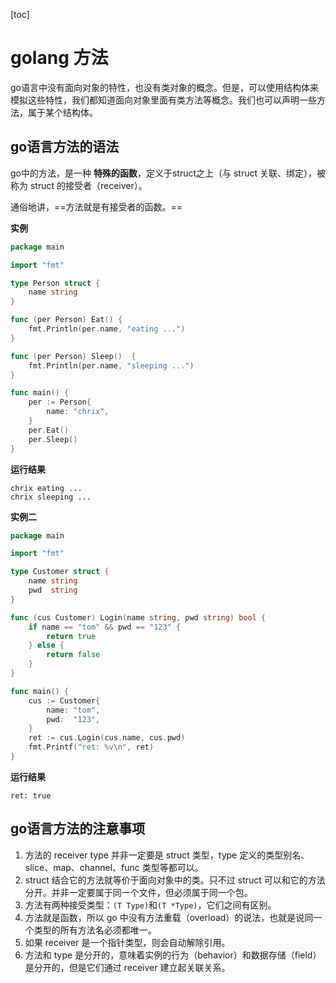 [toc]

# golang 方法

go语言中没有面向对象的特性，也没有类对象的概念。但是，可以使用结构体来模拟这些特性，我们都知道面向对象里面有类方法等概念。我们也可以声明一些方法，属于某个结构体。



## go语言方法的语法

go中的方法，是一种 **特殊的函数**，定义于struct之上（与 struct 关联、绑定），被称为 struct 的接受者（receiver）。

通俗地讲，==方法就是有接受者的函数。==

**实例**

```go
package main

import "fmt"

type Person struct {
	name string
}

func (per Person) Eat() {
	fmt.Println(per.name, "eating ...")
}

func (per Person) Sleep()  {
	fmt.Println(per.name, "sleeping ...")
}

func main() {
	per := Person{
		name: "chrix",
	}
	per.Eat()
	per.Sleep()
}

```

**运行结果**

```
chrix eating ...
chrix sleeping ...
```



**实例二**

```go
package main

import "fmt"

type Customer struct {
	name string
	pwd  string
}

func (cus Customer) Login(name string, pwd string) bool {
	if name == "tom" && pwd == "123" {
		return true
	} else {
		return false
	}
}

func main() {
	cus := Customer{
		name: "tom",
		pwd:  "123",
	}
	ret := cus.Login(cus.name, cus.pwd)
	fmt.Printf("ret: %v\n", ret)
}

```

**运行结果**

```
ret: true
```



##  go语言方法的注意事项

1. 方法的 receiver type 并非一定要是 struct 类型，type 定义的类型别名、slice、map、channel、func 类型等都可以。
2. struct 结合它的方法就等价于面向对象中的类。只不过 struct 可以和它的方法分开。并非一定要属于同一个文件，但必须属于同一个包。
3. 方法有两种接受类型：`(T Type)`和`(T *Type)`，它们之间有区别。
4. 方法就是函数，所以 go 中没有方法重载（overload）的说法，也就是说同一个类型的所有方法名必须都唯一。
5. 如果 receiver 是一个指针类型，则会自动解除引用。
6. 方法和 type 是分开的，意味着实例的行为（behavior）和数据存储（field）是分开的，但是它们通过 receiver 建立起关联关系。